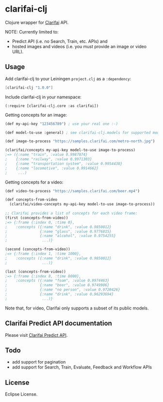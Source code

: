 # clarifai-clj

Clojure wrapper for [Clarifai](https://www.clarifai.com/) API.

NOTE: Currently limited to: 

* Predict API (i.e. no Search, Train, etc. APIs) and
* hosted images and videos (i.e. you must provide an image or video URL).

## Usage

Add clarifai-clj to your Leiningen `project.clj` as a `:dependency`:

```scheme
[clarifai-clj "1.0.0"]
```

Include clarifai-clj in your namespace:

```
(:require [clarifai-clj.core :as clarifai])
```

Getting concepts for an image:

```scheme
(def my-api-key "123456789") ; use your real one :-)

(def model-to-use :general) ; see clarifai-clj.models for supported models list

(def image-to-process "https://samples.clarifai.com/metro-north.jpg")

(clarifai/concepts my-api-key model-to-use image-to-process)
;=> ({:name "train", :value 0.9987074} 
;    {:name "railway", :value 0.9971303} 
;    {:name "transportation system", :value 0.9954438} 
;    {:name "locomotive", :value 0.9914662} 
;     ...)
```

Getting concepts for a video:

```scheme
(def video-to-process "https://samples.clarifai.com/beer.mp4")

(def concepts-from-video 
  (clarifai/video-concepts my-api-key model-to-use image-to-process))
  
;; Clarifai provides a list of concepts for each video frame:
(first (concepts-from-video))
;=> {:frame {:index 0, :time 0},
;    :concepts ({:name "drink", :value 0.9850012} 
;               {:name "glass", :value 0.9776815} 
;               {:name "alcohol", :value 0.9754255} 
;                ...)}

(second (concepts-from-video))
;=> {:frame {:index 1, :time 1000},
;    :concepts ({:name "drink", :value 0.9850012} 
;                ...)}

(last (concepts-from-video))
;=> {:frame {:index 8, :time 8000}, 
;    :concepts ({:name "foam", :value 0.9974463} 
;               {:name "beer", :value 0.9749906} 
;               {:name "no person", :value 0.9728426} 
;               {:name "drink", :value 0.96293694}
;                ...)}
```



Note that, for video, Clarifai only supports a subset of its public models.

## Clarifai Predict API documentation

Please visit [Clarifai Predict API](https://www.clarifai.com/developer/guide/predict#images).

## Todo

* add support for pagination
* add support for Search, Train, Evaluate, Feedback and Workflow APIs



## License
    
Eclipse License.
